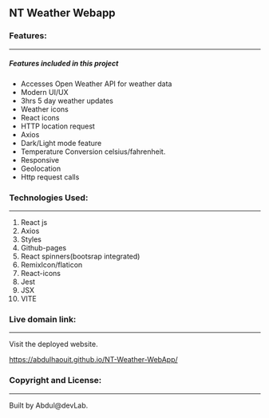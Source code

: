 ## NT Weather Webapp

### Features:

---

##### Features included in this project

- Accesses Open Weather API for weather data
- Modern  UI/UX
- 3hrs 5 day weather updates
- Weather icons
- React icons
- HTTP location request
- Axios 
- Dark/Light mode feature
- Temperature Conversion celsius/fahrenheit.
- Responsive
- Geolocation
- Http request calls

### Technologies Used:

---

1. React js
2. Axios
3. Styles
4. Github-pages
5. React spinners(bootsrap integrated)
6. RemixIcon/flaticon
7. React-icons
8. Jest
9. JSX
10. VITE

### Live domain link:

---

Visit the deployed website.

https://abdulhaouit.github.io/NT-Weather-WebApp/

### Copyright and License:

---

Built by Abdul@devLab.
